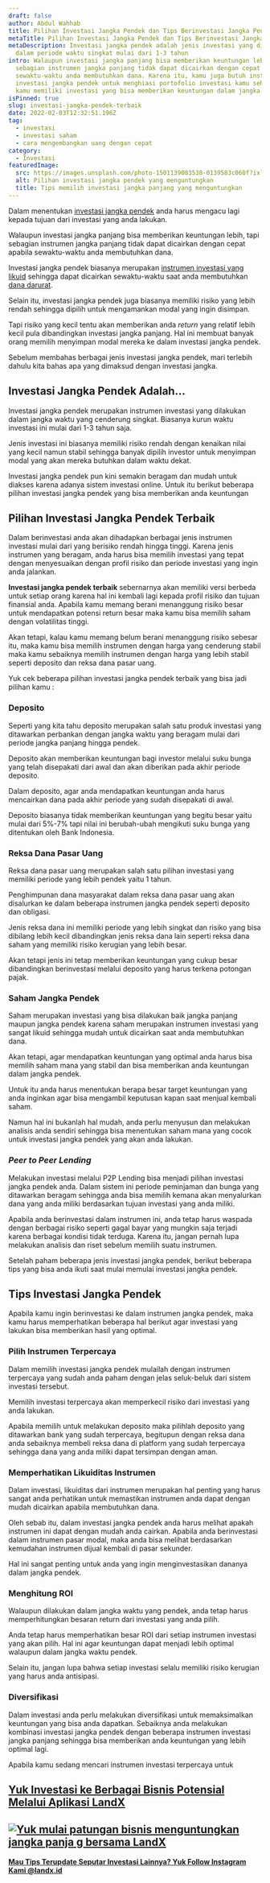 ```yaml
---
draft: false
author: Abdul Wahhab
title: Pilihan Investasi Jangka Pendek dan Tips Berinvestasi Jangka Pendek
metaTitle: Pilihan Investasi Jangka Pendek dan Tips Berinvestasi Jangka Pendek
metaDescription: Investasi jangka pendek adalah jenis investasi yang dilakukan
  dalam periode waktu singkat mulai dari 1-3 tahun
intro: Walaupun investasi jangka panjang bisa memberikan keuntungan lebih, tapi
  sebagian instrumen jangka panjang tidak dapat dicairkan dengan cepat apabila
  sewaktu-waktu anda membutuhkan dana. Karena itu, kamu juga butuh instrumen
  investasi jangka pendek untuk menghiasi portofolio investasi kamu sehingga
  kamu memiliki investasi yang bisa memberikan keuntungan dalam jangka pendek.
isPinned: true
slug: investasi-jangka-pendek-terbaik
date: 2022-02-03T12:32:51.196Z
tag:
  - investasi
  - investasi saham
  - cara mengembangkan uang dengan cepat
category:
  - Investasi
featuredImage:
  src: https://images.unsplash.com/photo-1501139083538-0139583c060f?ixlib=rb-1.2.1&ixid=MnwxMjA3fDB8MHxzZWFyY2h8MTR8fHNhdmluZ3xlbnwwfHwwfHw%3D&auto=format&fit=crop&w=500&q=60
  alt: Pilihan investasi jangka pendek yang menguntungkan
  title: Tips memilih investasi jangka panjang yang menguntungkan
---
```

Dalam menentukan [investasi jangka pendek](https://landx.id/) anda harus mengacu lagi kepada tujuan dari investasi yang anda lakukan.

Walaupun investasi jangka panjang bisa memberikan keuntungan lebih, tapi sebagian instrumen jangka panjang tidak dapat dicairkan dengan cepat apabila sewaktu-waktu anda membutuhkan dana.

Investasi jangka pendek biasanya merupakan [instrumen investasi yang likuid](https://landx.id/) sehingga dapat dicairkan sewaktu-waktu saat anda membutuhkan [dana darurat](https://landx.id/).

Selain itu, investasi jangka pendek juga biasanya memiliki risiko yang lebih rendah sehingga dipilih untuk mengamankan modal yang ingin disimpan.

Tapi risiko yang kecil tentu akan memberikan anda *return* yang relatif lebih kecil pula dibandingkan investasi jangka panjang. Hal ini membuat banyak orang memilih menyimpan modal mereka ke dalam investasi jangka pendek.

Sebelum membahas berbagai jenis investasi jangka pendek, mari terlebih dahulu kita bahas apa yang dimaksud dengan investasi jangka.

## **Investasi Jangka Pendek Adalah...**

Investasi jangka pendek merupakan instrumen investasi yang dilakukan dalam jangka waktu yang cenderung singkat. Biasanya kurun waktu investasi ini mulai dari 1-3 tahun saja.

Jenis investasi ini biasanya memiliki risiko rendah dengan kenaikan nilai yang kecil namun stabil sehingga banyak dipilih investor untuk menyimpan modal yang akan mereka butuhkan dalam waktu dekat.

Investasi jangka pendek pun kini semakin beragam dan mudah untuk diakses karena adanya sistem investasi online. Untuk itu berikut beberapa pilihan investasi jangka pendek yang bisa memberikan anda keuntungan

## **Pilihan Investasi Jangka Pendek Terbaik**

Dalam berinvestasi anda akan dihadapkan berbagai jenis instrumen investasi mulai dari yang berisiko rendah hingga tinggi. Karena jenis instrumen yang beragam, anda harus bisa memilih investasi yang tepat dengan menyesuaikan dengan profil risiko dan periode investasi yang ingin anda jalankan.

**Investasi jangka pendek terbaik** sebernarnya akan memiliki versi berbeda untuk setiap orang karena hal ini kembali lagi kepada profil risiko dan tujuan finansial anda. Apabila kamu memang berani menanggung risiko besar untuk mendapatkan potensi return besar maka kamu bisa memilih saham dengan volatilitas tinggi. 

Akan tetapi, kalau kamu memang belum berani menanggung risiko sebesar itu, maka kamu bisa memilih instrumen dengan harga yang cenderung stabil maka kamu sebaiknya memilih instrumen dengan harga yang lebih stabil seperti deposito dan reksa dana pasar uang.

Yuk cek beberapa pilihan investasi jangka pendek terbaik yang bisa jadi pilihan kamu :

### **Deposito**

Seperti yang kita tahu deposito merupakan salah satu produk investasi yang ditawarkan perbankan dengan jangka waktu yang beragam mulai dari periode jangka panjang hingga pendek.

Deposito akan memberikan keuntungan bagi investor melalui suku bunga yang telah disepakati dari awal dan akan diberikan pada akhir periode deposito.

Dalam deposito, agar anda mendapatkan keuntungan anda harus mencairkan dana pada akhir periode yang sudah disepakati di awal.

Deposito biasanya tidak memberikan keuntungan yang begitu besar yaitu mulai dari 5%-7% tapi nilai ini berubah-ubah mengikuti suku bunga yang ditentukan oleh Bank Indonesia.

### **Reksa Dana Pasar Uang**

Reksa dana pasar uang merupakan salah satu pilihan investasi yang memiliki periode yang lebih pendek yaitu 1 tahun.

Penghimpunan dana masyarakat dalam reksa dana pasar uang akan disalurkan ke dalam beberapa instrumen jangka pendek seperti deposito dan obligasi.

Jenis reksa dana ini memiliki periode yang lebih singkat dan risiko yang bisa dibilang lebih kecil dibandingkan jenis reksa dana lain seperti reksa dana saham yang memiliki risiko kerugian yang lebih besar.

Akan tetapi jenis ini tetap memberikan keuntungan yang cukup besar dibandingkan berinvestasi melalui deposito yang harus terkena potongan pajak.

### **Saham Jangka Pendek**

Saham merupakan investasi yang bisa dilakukan baik jangka panjang maupun jangka pendek karena saham merupakan instrumen investasi yang sangat likuid sehingga mudah untuk dicairkan saat anda membutuhkan dana.

Akan tetapi, agar mendapatkan keuntungan yang optimal anda harus bisa memilih saham mana yang stabil dan bisa memberikan anda keuntungan dalam jangka pendek.

Untuk itu anda harus menentukan berapa besar target keuntungan yang anda inginkan agar bisa mengambil keputusan kapan saat menjual kembali saham.

Namun hal ini bukanlah hal mudah, anda perlu menyusun dan melakukan analisis anda sendiri sehingga bisa menentukan saham mana yang cocok untuk investasi jangka pendek yang akan anda lakukan.

### ***Peer to Peer Lending***

Melakukan investasi melalui P2P Lending bisa menjadi pilihan investasi jangka pendek anda. Dalam sistem ini periode peminjaman dan bunga yang ditawarkan beragam sehingga anda bisa memilih kemana akan menyalurkan dana yang anda miliki berdasarkan tujuan investasi yang anda miliki.

Apabila anda berinvestasi dalam instrumen ini, anda tetap harus waspada dengan berbagai risiko seperti gagal bayar yang mungkin saja terjadi karena berbagai kondisi tidak terduga. Karena itu, jangan pernah lupa melakukan analisis dan riset sebelum memilih suatu instrumen.

Setelah paham beberapa jenis investasi jangka pendek, berikut beberapa tips yang bisa anda ikuti saat mulai memulai investasi jangka pendek.

## **Tips Investasi Jangka Pendek**

Apabila kamu ingin berinvestasi ke dalam instrumen jangka pendek, maka kamu harus memperhatikan beberapa hal berikut agar investasi yang lakukan bisa memberikan hasil yang optimal. 

### **Pilih Instrumen Terpercaya**

Dalam memilih investasi jangka pendek mulailah dengan instrumen terpercaya yang sudah anda paham dengan jelas seluk-beluk dari sistem investasi tersebut.

Memilih investasi terpercaya akan memperkecil risiko dari investasi yang anda lakukan.

Apabila memilih untuk melakukan deposito maka pilihlah deposito yang ditawarkan bank yang sudah terpercaya, begitupun dengan reksa dana anda sebaiknya membeli reksa dana di platform yang sudah terpercaya sehingga dana yang anda miliki dapat tersimpan dengan aman.

### **Memperhatikan Likuiditas Instrumen**

Dalam investasi, likuiditas dari instrumen merupakan hal penting yang harus sangat anda perhatikan untuk memastikan instrumen anda dapat dengan mudah dicairkan apabila membutuhkan dana.

Oleh sebab itu, dalam investasi jangka pendek anda harus melihat apakah instrumen ini dapat dengan mudah anda cairkan. Apabila anda berinvestasi dalam instrumen pasar modal, maka anda bisa melihat berdasarkan kemudahan instrumen dijual kembali di pasar sekunder.

Hal ini sangat penting untuk anda yang ingin menginvestasikan dananya dalam jangka pendek.

### **Menghitung ROI**

Walaupun dilakukan dalam jangka waktu yang pendek, anda tetap harus memperhitungkan besaran return dari investasi yang anda pilih.

Anda tetap harus memperhatikan besar ROI dari setiap instrumen investasi yang akan pilih. Hal ini agar keuntungan dapat menjadi lebih optimal walaupun dalam jangka waktu pendek.

Selain itu, jangan lupa bahwa setiap investasi selalu memiliki risiko kerugian yang harus anda antisipasi.

### **Diversifikasi**

Dalam investasi anda perlu melakukan diversifikasi untuk memaksimalkan keuntungan yang bisa anda dapatkan. Sebaiknya anda melakukan kombinasi investasi jangka pendek dengan beberapa instrumen investasi jangka panjang sehingga bisa memberikan anda keuntungan yang lebih optimal lagi.

Apabila kamu sedang mencari instrumen investasi terpercaya untuk 

## **[Yuk Investasi ke Berbagai Bisnis Potensial Melalui Aplikasi LandX](https://landx.id/)**

## [![Yuk mulai patungan bisnis menguntungkan jangka panja g bersama LandX](https://accountgram-production.sfo2.cdn.digitaloceanspaces.com/landx_ghost/2021/09/Equity-Crowdfunding-di-Indonesia-1--3.png)](https://landx.id/project/?utm_source=Blog&utm_medium=organic+keyword&utm_campaign=blog&utm_id=Blog)

**[Mau Tips Terupdate Seputar Investasi Lainnya? Yuk Follow Instagram Kami @landx.id](https://www.instagram.com/landx.id/?utm_medium=copy_link)**